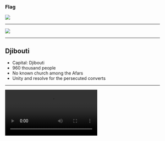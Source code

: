 ### Flag

![](https://upload.wikimedia.org/wikipedia/commons/3/34/Flag_of_Djibouti.svg)

---

![](https://upload.wikimedia.org/wikipedia/commons/5/53/Location_Djibouti_AU_Africa.svg)

---

## Djibouti

- Capital: Djibouti
- 960 thousand people
- No known church among the Afars
- Unity and resolve for the persecuted converts

---

![](https://storage.cloud.google.com/prayer-videos/country/djibouti.mp4)
